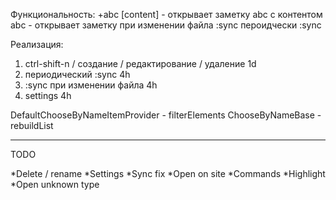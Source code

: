 Функциональность:
+abc [content] - открывает заметку abc с контентом
abc - открывает заметку
при изменении файла :sync
пероидчески :sync

Реализация:
1. ctrl-shift-n / создание / редактирование / удаление 1d
2. периодический :sync 4h
3. :sync при изменении файла 4h
4. settings 4h

DefaultChooseByNameItemProvider - filterElements
ChooseByNameBase - rebuildList

--------------------------
TODO

*Delete / rename
*Settings
*Sync fix
*Open on site
*Commands
*Highlight
*Open unknown type